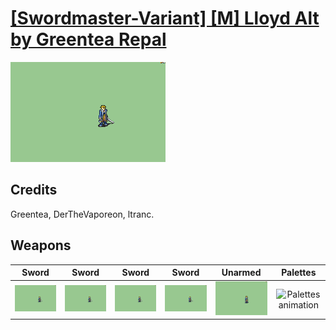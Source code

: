 # [\[Swordmaster-Variant\] \[M\] Lloyd Alt by Greentea Repal](./)

<img src="./1.%20Sword/Sword_000.png" alt="[Swordmaster-Variant] [M] Lloyd Alt by Greentea Repal standing" />

## Credits

Greentea, DerTheVaporeon, ltranc.

## Weapons


|Sword |Sword |Sword |Sword |Unarmed |Palettes |
|  :---: | :---: | :---: | :---: | :---: | :---: |
| <img alt="Sword animation" src="./1.%20Sword/Sword.gif" /> | <img alt="Sword animation" src="./1.%20Sword%20(Shaky%20Critical)/Sword.gif" /> | <img alt="Sword animation" src="./1.%20Sword%20(Slash%20Frenzy%20Critical)/Sword.gif" /> | <img alt="Sword animation" src="./1.%20Sword%20(Slash%20Frenzy%20Shaky%20Critical)/Sword.gif" /> | <img alt="Unarmed animation" src="./8.%20Unarmed/Unarmed.gif" /> | <img alt="Palettes animation" src="./Palettes/Palettes.gif" /> |
